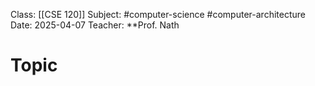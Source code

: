 Class: [[CSE 120]]
Subject: #computer-science #computer-architecture
Date: 2025-04-07
Teacher: **Prof. Nath

# Topic
